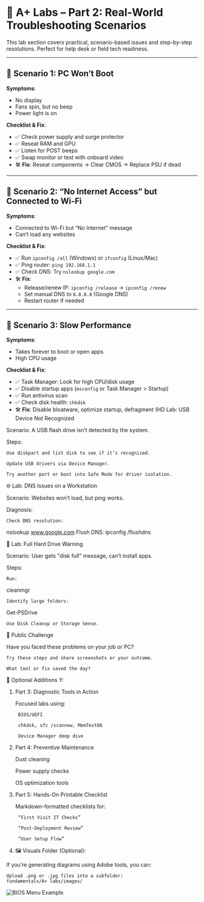 # 🧪 A+ Labs – Part 2: Real-World Troubleshooting Scenarios

This lab section covers practical, scenario-based issues and step-by-step resolutions. Perfect for help desk or field tech readiness.

---

## 🔧 Scenario 1: PC Won’t Boot

**Symptoms**:  
- No display  
- Fans spin, but no beep  
- Power light is on  

**Checklist & Fix**:  
- ✅ Check power supply and surge protector  
- ✅ Reseat RAM and GPU  
- ✅ Listen for POST beeps  
- ✅ Swap monitor or test with onboard video  
- 🛠️ **Fix**: Reseat components → Clear CMOS → Replace PSU if dead

---

## 🧠 Scenario 2: “No Internet Access” but Connected to Wi-Fi

**Symptoms**:  
- Connected to Wi-Fi but “No Internet” message  
- Can’t load any websites  

**Checklist & Fix**:  
- ✅ Run `ipconfig /all` (Windows) or `ifconfig` (Linux/Mac)  
- ✅ Ping router: `ping 192.168.1.1`  
- ✅ Check DNS: Try `nslookup google.com`  
- 🛠️ **Fix**:  
  - Release/renew IP: `ipconfig /release` → `ipconfig /renew`  
  - Set manual DNS to `8.8.8.8` (Google DNS)  
  - Restart router if needed  

---

## 💽 Scenario 3: Slow Performance

**Symptoms**:  
- Takes forever to boot or open apps  
- High CPU usage  

**Checklist & Fix**:  
- ✅ Task Manager: Look for high CPU/disk usage  
- ✅ Disable startup apps (`msconfig` or Task Manager > Startup)  
- ✅ Run antivirus scan  
- ✅ Check disk health: `chkdsk`  
- 🛠️ **Fix**: Disable bloatware, optimize startup, defragment (HD
 Lab: USB Device Not Recognized

Scenario: A USB flash drive isn’t detected by the system.

Steps:

    Use diskpart and list disk to see if it’s recognized.

    Update USB drivers via Device Manager.

    Try another port or boot into Safe Mode for driver isolation.

🌐 Lab: DNS Issues on a Workstation

Scenario: Websites won’t load, but ping works.

Diagnosis:

    Check DNS resolution:
nslookup www.google.com
Flush DNS:
ipconfig /flushdns

💽 Lab: Full Hard Drive Warning

Scenario: User gets "disk full" message, can’t install apps.

Steps:

    Run:

cleanmgr

    Identify large folders:

Get-PSDrive

    Use Disk Cleanup or Storage Sense.

📢 Public Challenge

Have you faced these problems on your job or PC?

    Try these steps and share screenshots or your outcome.

    What tool or fix saved the day?
📌 Optional Additions Y:
1. Part 3: Diagnostic Tools in Action

    Focused labs using:

        BIOS/UEFI

        chkdsk, sfc /scannow, MemTest86

        Device Manager deep dive

2. Part 4: Preventive Maintenance

    Dust cleaning

    Power supply checks

    OS optimization tools

3. Part 5: Hands-On Printable Checklist

    Markdown-formatted checklists for:

        “First Visit IT Checks”

        “Post-Deployment Review”

        “User Setup Flow”

4. 🖼️ Visuals Folder (Optional):

If you’re generating diagrams using Adobe tools, you can:

    Upload .png or .jpg files into a subfolder:
    fundamentals/A+ labs/images/
![BIOS Menu Example](images/bios-example.png)
